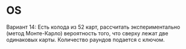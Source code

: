 # OS

Вариант 14:
Есть колода из 52 карт, рассчитать экспериментально (метод Монте-Карло) вероятность того, что сверху лежат две одинаковых карты. Количество раундов подается с ключом.

